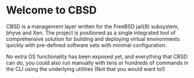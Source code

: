 # Welcome to CBSD

CBSD is a management layer written for the FreeBSD jail(8) subsystem, bhyve and Xen. The project is positioned as a single integrated tool of comprehensive solution for building and deploying virtual environments quickly with pre-defined software sets with minimal configuration.

No extra OS functionality has been exposed yet, and everything that CBSD can do, you could also run manually with tens or hundreds of commands in the CLI using the underlying utilities (Not that you would want to!)
